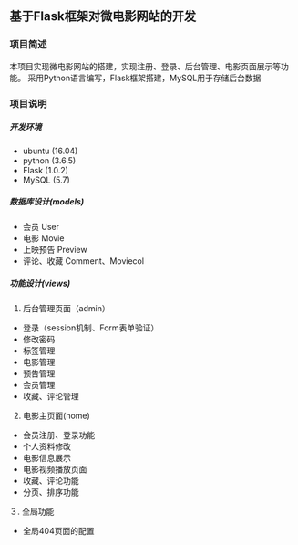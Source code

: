 ## 基于Flask框架对微电影网站的开发  

### 项目简述

本项目实现微电影网站的搭建，实现注册、登录、后台管理、电影页面展示等功能。 
采用Python语言编写，Flask框架搭建，MySQL用于存储后台数据
 
### 项目说明

##### 开发环境
* ubuntu (16.04)
* python (3.6.5)
* Flask (1.0.2)
* MySQL (5.7)
##### 数据库设计(models)
* 会员
User
* 电影
Movie
* 上映预告
Preview
* 评论、收藏
Comment、Moviecol

##### 功能设计(views)
1. 后台管理页面（admin）
* 登录（session机制、Form表单验证）
* 修改密码
* 标签管理
* 电影管理
* 预告管理
* 会员管理
* 收藏、评论管理
2. 电影主页面(home)
* 会员注册、登录功能
* 个人资料修改
* 电影信息展示
* 电影视频播放页面
* 收藏、评论功能
* 分页、排序功能

３. 全局功能
* 全局404页面的配置
